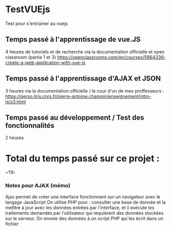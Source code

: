 # TestVUEjs
Test pour s'entrainer au vuejs

## Temps passé à l'apprentissage de vue.JS
4 heures de tutoriels et de recherche via la documentation officielle et open classroom (partie 1 et 3)
https://openclassrooms.com/en/courses/5664336-create-a-web-application-with-vue-js

## Temps passé à l'apprentissage d'AJAX et JSON
3 heures via la documentation officielle / le cour d'un de mes proffesseurs : 
https://perso.liris.cnrs.fr/pierre-antoine.champin/enseignement/intro-js/s3.html

## Temps passé au développement / Test des fonctionnalités
2 heures

# Total du temps passé sur ce projet :
~11h

### Notes pour AJAX (mémo)
Ajax permet de créer une interface fonctionnant sur un navigateur avec le langage JavaScript
On utilise PHP pour : consulter une base de donnée et la metttre à jour avec les données entrées par l'interface, et il exécute les traitements demandés par l'utilisateur qui requièrent des données stockées sur le serveur.
On envoie des données à un script PHP qui les écrit dans un fichier 

